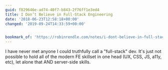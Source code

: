 ```yaml
---
guid: f829646e-ad74-40f7-b843-2f76ff1e3ed4
title: I Don’t Believe in Full-Stack Engineering
date: '2018-06-23T12:58:18+00:00'
changed: '2019-09-24T14:33:59+00:00'


bookmark_of: 'https://robinrendle.com/notes/i-dont-believe-in-full-stack-engineering/'
---
```



I have never met anyone I could truthfully call a "full-stack" dev. It's just not possible to hold all of the modern FE skillset in one head (UX, CSS, JS, a11y, etc), let alone that AND server-side skills.
